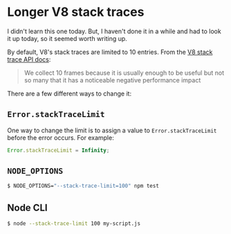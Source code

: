 # Longer V8 stack traces

I didn't learn this one today. But, I haven't done it in a while and had to look it up today, so it seemed worth writing up.

By default, V8's stack traces are limited to 10 entries. From the [V8 stack trace API docs](https://v8.dev/docs/stack-trace-api):

> We collect 10 frames because it is usually enough to be useful but not so many that it has a noticeable negative performance impact

There are a few different ways to change it:

## `Error.stackTraceLimit`

One way to change the limit is to assign a value to `Error.stackTraceLimit` before the error occurs. For example:

```js
Error.stackTraceLimit = Infinity;
```

## `NODE_OPTIONS`

```sh
$ NODE_OPTIONS="--stack-trace-limit=100" npm test
```

## Node CLI

```sh
$ node --stack-trace-limit 100 my-script.js
```
